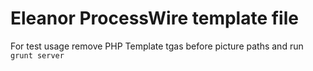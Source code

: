 Eleanor ProcessWire template file
=================================

For test usage remove PHP Template tgas before picture paths and run `grunt server`